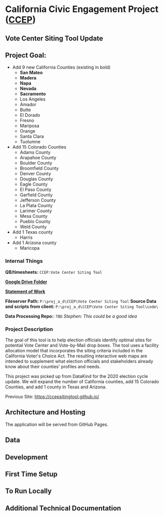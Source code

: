 # California Civic Engagement Project ([CCEP](https://ccep.usc.edu/))
## Vote Center Siting Tool Update

## Project Goal:
* Add 9 new California Counties (existing in bold)
  * **San Mateo**
  * **Madera**
  * **Napa**
  * **Nevada**
  * **Sacramento**
  * Los Angeles
  * Amador
  * Butte
  * El Dorado
  * Fresno
  * Mariposa
  * Orange
  * Santa Clara
  * Tuolumne
* Add 15 Colorado Counties
  * Adams County
  * Arapahoe County
  * Boulder County
  * Broomfield County
  * Denver County
  * Douglas County
  * Eagle County
  * El Paso County
  * Garfield County
  * Jefferson County
  * La Plata County
  * Larimer County
  * Mesa County
  * Pueblo County
  * Weld County
* Add 1 Texas county
  * Harris
* Add 1 Arizona county
  * Maricopa  

### Internal Things

**QB/timesheets:**  `CCEP:Vote Center Siting Tool`

[**Google Drive Folder**](https://drive.google.com/drive/folders/1CBGzGdNfGZgRKxx_hsdjz1F5AZ2-GjT-)

[**Statement of Work**](https://docs.google.com/spreadsheets/d/1n2xjd8NqG7YRkqBNVyu_QlovyXPLEkr5euVlUJ74bbg/edit#gid=75779139)

**Fileserver Path:** `P:\proj_a_d\CCEP\Vote Center Siting Tool`
**Source Data and scripts from client:** `P:\proj_a_d\CCEP\Vote Center Siting Tool\code\`

**Data Processing Repo:**: `TBD` *Stephen: This could be a good idea*

### Project Description

The goal of this tool is to help election officials identify optimal sites for potential Vote Center and Vote-by-Mail drop boxes. The tool uses a facility allocation model that incorporates the siting criteria included in the California Voter's Choice Act. The resulting interactive web maps are intended to supplement what election officials and stakeholders already know about their counties' profiles and needs.

This project was picked up from DataKind for the 2020 election cycle update. We will expand the number of California counties, add 15 Colorado Counties, and add 1 county in Texas and Arizona.

Previous Site: https://ccepsitingtool.github.io/


## Architecture and Hosting
The application will be served from GitHub Pages.

## Data

## Development

## First Time Setup

## To Run Locally

## Additional Technical Documentation
